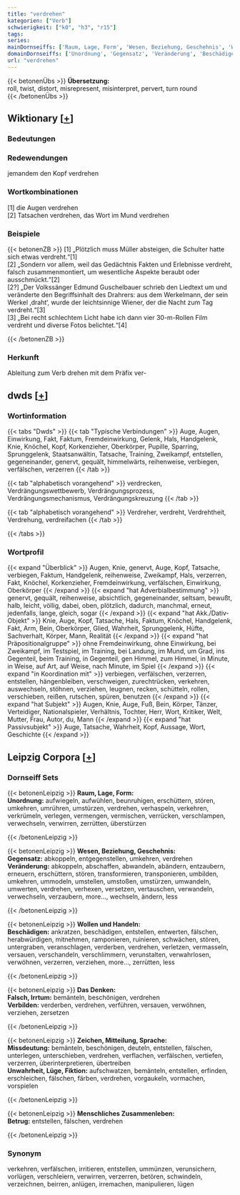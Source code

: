 ```yaml
---
title: "verdrehen"
kategorien: ["Verb"]
schwierigkeit: ["k0", "h3", "r15"]
tags:
series:
mainDornseiffs: ['Raum, Lage, Form', 'Wesen, Beziehung, Geschehnis', 'Wollen und Handeln', 'Das Denken', 'Zeichen, Mitteilung, Sprache', 'Menschliches Zusammenleben']
domainDornseiffs: ['Unordnung', 'Gegensatz', 'Veränderung', 'Beschädigen', 'Falsch, Irrtum', 'Verbilden', 'Missdeutung', 'Unwahrheit, Lüge, Fiktion', 'Betrug']
url: "verdrehen"
---
```


{{< betonenÜbs >}}
**Übersetzung:**  
roll, twist, distort, misrepresent, misinterpret, pervert, turn round  
{{< /betonenÜbs >}}

## Wiktionary [[+](https://de.wiktionary.org/wiki/verdrehen)]

### Bedeutungen

### Redewendungen
jemandem den Kopf verdrehen  

### Wortkombinationen
[1] die Augen verdrehen  
[2] Tatsachen verdrehen, das Wort im Mund verdrehen  

### Beispiele
{{< betonenZB >}}
[1] „Plötzlich muss Müller absteigen, die Schulter hatte sich etwas verdreht.“[1]  
[2] „Sondern vor allem, weil das Gedächtnis Fakten und Erlebnisse verdreht, falsch zusammenmontiert, um wesentliche Aspekte beraubt oder ausschmückt.“[2]  
[2?] „Der Volkssänger Edmund Guschelbauer schrieb den Liedtext um und veränderte den Begriffsinhalt des Drahrers: aus dem Werkelmann, der sein Werkel ‚draht‘, wurde der leichtsinnige Wiener, der die Nacht zum Tag verdreht.“[3]  
[3] „Bei recht schlechtem Licht habe ich dann vier 30-m-Rollen Film verdreht und diverse Fotos belichtet.“[4]  

{{< /betonenZB >}}
### Herkunft
Ableitung zum Verb drehen mit dem Präfix ver-  



## dwds [[+](https://www.dwds.de/wb/verdrehen)]

### Wortinformation
{{< tabs "Dwds" >}}
{{< tab "Typische Verbindungen" >}}
Auge, Augen, Einwirkung, Fakt, Faktum, Fremdeinwirkung, Gelenk, Hals, Handgelenk, Knie, Knöchel, Kopf, Korkenzieher, Oberkörper, Pupille, Sparring, Sprunggelenk, Staatsanwältin, Tatsache, Training, Zweikampf, entstellen, gegeneinander, genervt, gequält, himmelwärts, reihenweise, verbiegen, verfälschen, verzerren
{{< /tab >}}

{{< tab "alphabetisch vorangehend" >}}
verdrecken, Verdrängungswettbewerb, Verdrängungsprozess, Verdrängungsmechanismus, Verdrängungskreuzung
{{< /tab >}}

{{< tab "alphabetisch vorangehend" >}}
Verdreher, verdreht, Verdrehtheit, Verdrehung, verdreifachen
{{< /tab >}}

{{< /tabs >}}

### Wortprofil
{{< expand "Überblick" >}} Augen, Knie, genervt, Auge, Kopf, Tatsache, verbiegen, Faktum, Handgelenk, reihenweise, Zweikampf, Hals, verzerren, Fakt, Knöchel, Korkenzieher, Fremdeinwirkung, verfälschen, Einwirkung, Oberkörper {{< /expand >}}
{{< expand "hat Adverbialbestimmung" >}} genervt, gequält, reihenweise, absichtlich, gegeneinander, seltsam, bewußt, halb, leicht, völlig, dabei, oben, plötzlich, dadurch, manchmal, erneut, jedenfalls, lange, gleich, sogar {{< /expand >}}
{{< expand "hat Akk./Dativ-Objekt" >}} Knie, Auge, Kopf, Tatsache, Hals, Faktum, Knöchel, Handgelenk, Fakt, Arm, Bein, Oberkörper, Glied, Wahrheit, Sprunggelenk, Hüfte, Sachverhalt, Körper, Mann, Realität {{< /expand >}}
{{< expand "hat Präpositionalgruppe" >}} ohne Fremdeinwirkung, ohne Einwirkung, bei Zweikampf, im Testspiel, im Training, bei Landung, im Mund, um Grad, ins Gegenteil, beim Training, in Gegenteil, gen Himmel, zum Himmel, in Minute, in Weise, auf Art, auf Weise, nach Minute, im Spiel {{< /expand >}}
{{< expand "in Koordination mit" >}} verbiegen, verfälschen, verzerren, entstellen, hängenbleiben, verschweigen, zurechtrücken, verkehren, auswechseln, stöhnen, verziehen, leugnen, recken, schütteln, rollen, verschieben, reißen, rutschen, spüren, benutzen {{< /expand >}}
{{< expand "hat Subjekt" >}} Augen, Knie, Auge, Fuß, Bein, Körper, Tänzer, Verteidiger, Nationalspieler, Verhältnis, Tochter, Herr, Wort, Kritiker, Welt, Mutter, Frau, Autor, du, Mann {{< /expand >}}
{{< expand "hat Passivsubjekt" >}} Auge, Tatsache, Wahrheit, Kopf, Aussage, Wort, Geschichte {{< /expand >}}

## Leipzig Corpora [[+](https://corpora.uni-leipzig.de/en/res?word=verdrehen&corpusId=deu_newscrawl-public_2018)]

### Dornseiff Sets
{{< betonenLeipzig >}}
**Raum, Lage, Form:**  
**Unordnung:** aufwiegeln, aufwühlen, beunruhigen, erschüttern, stören, umkehren, umrühren, umstürzen, verdrehen, verhaspeln, verkehren, verkrümeln, verlegen, vermengen, vermischen, verrücken, verschlampen, verwechseln, verwirren, zerrütten, überstürzen  

{{< /betonenLeipzig >}}


{{< betonenLeipzig >}}
**Wesen, Beziehung, Geschehnis:**  
**Gegensatz:** abkoppeln, entgegenstellen, umkehren, verdrehen  
**Veränderung:** abkoppeln, abschaffen, abwandeln, abändern, entzaubern, erneuern, erschüttern, stören, transformieren, transponieren, umbilden, umkehren, ummodeln, umstellen, umstoßen, umstürzen, umwandeln, umwerten, verdrehen, verhexen, versetzen, vertauschen, verwandeln, verwechseln, verzaubern, more..., wechseln, ändern, less  

{{< /betonenLeipzig >}}


{{< betonenLeipzig >}}
**Wollen und Handeln:**  
**Beschädigen:** ankratzen, beschädigen, entstellen, entwerten, fälschen, herabwürdigen, mitnehmen, ramponieren, ruinieren, schwächen, stören, untergraben, veranschlagen, verderben, verdrehen, verletzen, vermasseln, versauen, verschandeln, verschlimmern, verunstalten, verwahrlosen, verwöhnen, verzerren, verziehen, more..., zerrütten, less  

{{< /betonenLeipzig >}}


{{< betonenLeipzig >}}
**Das Denken:**  
**Falsch, Irrtum:** bemänteln, beschönigen, verdrehen  
**Verbilden:** verderben, verdrehen, verführen, versauen, verwöhnen, verziehen, zersetzen  

{{< /betonenLeipzig >}}


{{< betonenLeipzig >}}
**Zeichen, Mitteilung, Sprache:**  
**Missdeutung:** bemänteln, beschönigen, deuteln, entstellen, fälschen, unterlegen, unterschieben, verdrehen, verflachen, verfälschen, vertiefen, verzerren, überinterpretieren, übertreiben  
**Unwahrheit, Lüge, Fiktion:** aufschwatzen, bemänteln, entstellen, erfinden, erschleichen, fälschen, färben, verdrehen, vorgaukeln, vormachen, vorspielen  

{{< /betonenLeipzig >}}


{{< betonenLeipzig >}}
**Menschliches Zusammenleben:**  
**Betrug:** entstellen, fälschen, verdrehen  

{{< /betonenLeipzig >}}

### Synonym
verkehren, verfälschen, irritieren, entstellen, ummünzen, verunsichern, vorlügen, verschleiern, verwirren, verzerren, betören, schwindeln, verzeichnen, beirren, anlügen, irremachen, manipulieren, lügen

